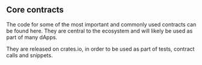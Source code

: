## Core contracts

The code for some of the most important and commonly used contracts can be found here. They are central to the ecosystem and will likely be used as part of many dApps.

They are released on crates.io, in order to be used as part of tests, contract calls and snippets.
